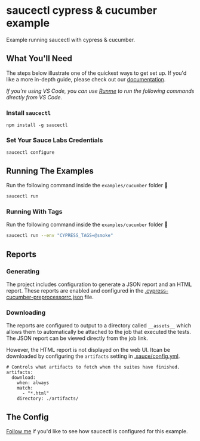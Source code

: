 # saucectl cypress & cucumber example

Example running saucectl with cypress & cucumber.

## What You'll Need

The steps below illustrate one of the quickest ways to get set up. If you'd like a more in-depth guide, please check out
our [documentation](https://docs.saucelabs.com/dev/cli/saucectl/#installing-saucectl).

_If you're using VS Code, you can use [Runme](https://marketplace.visualstudio.com/items?itemName=stateful.runme) to run the following commands directly from VS Code._

### Install `saucectl`

```shell
npm install -g saucectl
```

### Set Your Sauce Labs Credentials

```shell
saucectl configure
```

## Running The Examples

Run the following command inside the `examples/cucumber` folder :rocket:

```bash
saucectl run
```

### Running With Tags

Run the following command inside the `examples/cucumber` folder :rocket:

```bash
saucectl run --env "CYPRESS_TAGS=@smoke"
```

## Reports

### Generating

The project includes configuration to generate a JSON report and an HTML
report. These reports are enabled and configured in the
[.cypress-cucumber-preprocessorrc.json](./.cypress-cucumber-preprocessorrc.json)
file.

### Downloading

The reports are configured to output to a directory called `__assets__` which
allows them to automatically be attached to the job that executed the tests. The
JSON report can be viewed directly from the job link.

However, the HTML report is not displayed on the web UI. Itcan be downloaded by 
configuring the `artifacts` setting in [.sauce/config.yml](.sauce/config.yml).

```
# Controls what artifacts to fetch when the suites have finished.
artifacts:
  download:
    when: always
    match:
      - "*.html"
    directory: ./artifacts/
```

## The Config

[Follow me](.sauce/config.yml) if you'd like to see how saucectl is configured for this example.

